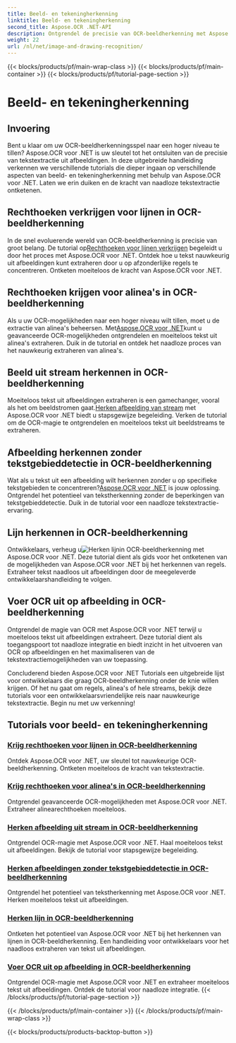 ```yaml
---
title: Beeld- en tekeningherkenning
linktitle: Beeld- en tekeningherkenning
second_title: Aspose.OCR .NET-API
description: Ontgrendel de precisie van OCR-beeldherkenning met Aspose.OCR voor .NET. Haal moeiteloos tekst uit afbeeldingen, of het nu gaat om regels, alinea's of hele streams.
weight: 22
url: /nl/net/image-and-drawing-recognition/
---
```


{{< blocks/products/pf/main-wrap-class >}}
{{< blocks/products/pf/main-container >}}
{{< blocks/products/pf/tutorial-page-section >}}

# Beeld- en tekeningherkenning

## Invoering

Bent u klaar om uw OCR-beeldherkenningsspel naar een hoger niveau te tillen? Aspose.OCR voor .NET is uw sleutel tot het ontsluiten van de precisie van tekstextractie uit afbeeldingen. In deze uitgebreide handleiding verkennen we verschillende tutorials die dieper ingaan op verschillende aspecten van beeld- en tekeningherkenning met behulp van Aspose.OCR voor .NET. Laten we erin duiken en de kracht van naadloze tekstextractie ontketenen.

## Rechthoeken verkrijgen voor lijnen in OCR-beeldherkenning

 In de snel evoluerende wereld van OCR-beeldherkenning is precisie van groot belang. De tutorial op[Rechthoeken voor lijnen verkrijgen](./get-rectangles-for-lines/) begeleidt u door het proces met Aspose.OCR voor .NET. Ontdek hoe u tekst nauwkeurig uit afbeeldingen kunt extraheren door u op afzonderlijke regels te concentreren. Ontketen moeiteloos de kracht van Aspose.OCR voor .NET.

## Rechthoeken krijgen voor alinea's in OCR-beeldherkenning

 Als u uw OCR-mogelijkheden naar een hoger niveau wilt tillen, moet u de extractie van alinea's beheersen. Met[Aspose.OCR voor .NET](./get-rectangles-for-paragraphs/)kunt u geavanceerde OCR-mogelijkheden ontgrendelen en moeiteloos tekst uit alinea's extraheren. Duik in de tutorial en ontdek het naadloze proces van het nauwkeurig extraheren van alinea's.

## Beeld uit stream herkennen in OCR-beeldherkenning

 Moeiteloos tekst uit afbeeldingen extraheren is een gamechanger, vooral als het om beeldstromen gaat.[Herken afbeelding van stream](./recognize-image-from-stream/) met Aspose.OCR voor .NET biedt u stapsgewijze begeleiding. Verken de tutorial om de OCR-magie te ontgrendelen en moeiteloos tekst uit beeldstreams te extraheren.

## Afbeelding herkennen zonder tekstgebieddetectie in OCR-beeldherkenning

 Wat als u tekst uit een afbeelding wilt herkennen zonder u op specifieke tekstgebieden te concentreren?[Aspose.OCR voor .NET](./recognize-image-without-text-area-detection/) is jouw oplossing. Ontgrendel het potentieel van tekstherkenning zonder de beperkingen van tekstgebieddetectie. Duik in de tutorial voor een naadloze tekstextractie-ervaring.

## Lijn herkennen in OCR-beeldherkenning

 Ontwikkelaars, verheug u![Herken lijn](./recognize-line/)in OCR-beeldherkenning met Aspose.OCR voor .NET. Deze tutorial dient als gids voor het ontketenen van de mogelijkheden van Aspose.OCR voor .NET bij het herkennen van regels. Extraheer tekst naadloos uit afbeeldingen door de meegeleverde ontwikkelaarshandleiding te volgen.

## Voer OCR uit op afbeelding in OCR-beeldherkenning
Ontgrendel de magie van OCR met Aspose.OCR voor .NET terwijl u moeiteloos tekst uit afbeeldingen extraheert. Deze tutorial dient als toegangspoort tot naadloze integratie en biedt inzicht in het uitvoeren van OCR op afbeeldingen en het maximaliseren van de tekstextractiemogelijkheden van uw toepassing.

Concluderend bieden Aspose.OCR voor .NET Tutorials een uitgebreide lijst voor ontwikkelaars die graag OCR-beeldherkenning onder de knie willen krijgen. Of het nu gaat om regels, alinea's of hele streams, bekijk deze tutorials voor een ontwikkelaarsvriendelijke reis naar nauwkeurige tekstextractie. Begin nu met uw verkenning!
## Tutorials voor beeld- en tekeningherkenning
### [Krijg rechthoeken voor lijnen in OCR-beeldherkenning](./get-rectangles-for-lines/)
Ontdek Aspose.OCR voor .NET, uw sleutel tot nauwkeurige OCR-beeldherkenning. Ontketen moeiteloos de kracht van tekstextractie.
### [Krijg rechthoeken voor alinea's in OCR-beeldherkenning](./get-rectangles-for-paragraphs/)
Ontgrendel geavanceerde OCR-mogelijkheden met Aspose.OCR voor .NET. Extraheer alinearechthoeken moeiteloos.
### [Herken afbeelding uit stream in OCR-beeldherkenning](./recognize-image-from-stream/)
Ontgrendel OCR-magie met Aspose.OCR voor .NET. Haal moeiteloos tekst uit afbeeldingen. Bekijk de tutorial voor stapsgewijze begeleiding.
### [Herken afbeeldingen zonder tekstgebieddetectie in OCR-beeldherkenning](./recognize-image-without-text-area-detection/)
Ontgrendel het potentieel van tekstherkenning met Aspose.OCR voor .NET. Herken moeiteloos tekst uit afbeeldingen.
### [Herken lijn in OCR-beeldherkenning](./recognize-line/)
Ontketen het potentieel van Aspose.OCR voor .NET bij het herkennen van lijnen in OCR-beeldherkenning. Een handleiding voor ontwikkelaars voor het naadloos extraheren van tekst uit afbeeldingen.
### [Voer OCR uit op afbeelding in OCR-beeldherkenning](./perform-ocr-on-image/)
Ontgrendel OCR-magie met Aspose.OCR voor .NET en extraheer moeiteloos tekst uit afbeeldingen. Ontdek de tutorial voor naadloze integratie.
{{< /blocks/products/pf/tutorial-page-section >}}

{{< /blocks/products/pf/main-container >}}
{{< /blocks/products/pf/main-wrap-class >}}

{{< blocks/products/products-backtop-button >}}
